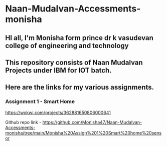 # Naan-Mudalvan-Accessments-monisha

## HI all, I'm Monisha form prince dr k vasudevan college of engineering and technology
## This repository consists of Naan Mudalvan Projects under IBM for IOT batch.
## Here are the links for my various assignments.
### Assignment 1  - Smart Home 
https://wokwi.com/projects/362881650806000641

Github repo link - https://github.com/Monisha47/Naan-Mudalvan-Accessments-monisha/tree/main/Monisha%20Assign%201%20Smart%20home%20sensor
